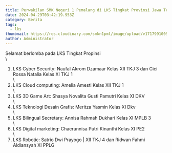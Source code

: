 ```yaml
---
title: Perwakilan SMK Negeri 1 Pemalang di LKS Tingkat Provinsi Jawa Tengah 2024
date: 2024-04-29T03:42:19.953Z
category: Berita
tags:
  - lks
thumbnail: https://res.cloudinary.com/smkn1pml/image/upload/v1717991005/selamat_brtanding_fxzazy.png
author: Administrator
---
```

<!--StartFragment-->

Selamat berlomba pada LKS Tingkat Propinsi\
\
1. LKS Cyber Security: Naufal Akrom Dzamaar Kelas XII TKJ 3 dan Cici Rossa Natalia Kelas XI TKJ 1\
\
2. LKS Cloud computing: Amelia Amesti Kelas XII TKJ 1\
\
3. LKS 3D Game Art: Shasya Novalita Gusti Pamutri Kelas XI DKV\
\
4. LKS Teknologi Desain Grafis: Meritza Yasmin Kelas XI Dkv\
\
5. LKS Bilingual Secretary: Annisa Rahmah Dukhari Kelas XI MPLB 3\
\
6. LKS Digital marketing: Chaerunnisa Putri Kinanthi Kelas XI PE2\
\
7. LKS Robotic: Satrio Dwi Prayogo | XII TKJ 4 dan Ridwan Fahmi Aldiansyah XI PPLG

<!--EndFragment-->